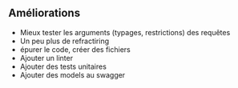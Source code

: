 ## Améliorations

- Mieux tester les arguments (typages, restrictions) des requêtes
- Un peu plus de refractiring
- épurer le code, créer des fichiers
- Ajouter un linter
- Ajouter des tests unitaires
- Ajouter des models au swagger
